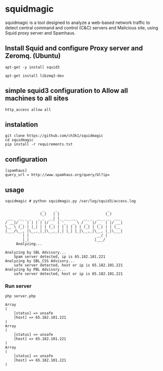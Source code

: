 # squidmagic

squidmagic is a tool designed to analyze a web-based network traffic to detect central command and control (C&C) servers and Malicious site, using Squid proxy server and Spamhaus.

## Install Squid and configure Proxy server and Zeromq. (Ubuntu)

```
apt-get -y install squid3
```
```
apt-get install libzmq3-dev
```

## simple squid3 configuration to Allow all machines to all sites

```
http_access allow all 
```

## instalation

	git clone https://github.com/ch3k1/squidmagic
	cd squidmagic
	pip install -r requirements.txt

## configuration

```
[spamhaus]
query_url = http://www.spamhaus.org/query/bl?ip=
```

## usage

```
squidmagic # python squidmagic.py /var/log/squid3/access.log

                 _     _                       _      
                (_)   | |                     (_)     
 ___  __ _ _   _ _  __| |_ __ ___   __ _  __ _ _  ___ 
/ __|/ _` | | | | |/ _` | '_ ` _ \ / _` |/ _` | |/ __|
\__ \ (_| | |_| | | (_| | | | | | | (_| | (_| | | (__ 
|___/\__, |\__,_|_|\__,_|_| |_| |_|\__,_|\__, |_|\___|
        | |                               __/ |       
        |_|                              |___/        
     Analyzing...

Analyzing by SBL Advisory...
	Spam server detected, ip is 65.182.101.221
Analyzing by SBL_CSS Advisory...
	safe server detected, host or ip is 65.182.101.221
Analyzing by PBL Advisory...
	safe server detected, host or ip is 65.182.101.221

```

### Run server

```
php server.php

Array
(
    [status] => unsafe
    [host] => 65.182.101.221
)
Array
(
    [status] => unsafe
    [host] => 65.182.101.221
)
Array
(
    [status] => unsafe
    [host] => 65.182.101.221
)

```

